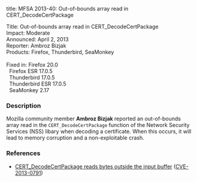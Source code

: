 title: MFSA 2013-40: Out-of-bounds array read in CERT_DecodeCertPackage

<p>
<span class="label">Title:</span>      Out-of-bounds array read in
CERT_DecodeCertPackage<br/>
<span class="label">Impact:</span>     Moderate<br/>
<span class="label">Announced:</span>  April 2, 2013<br/>
<span class="label">Reporter:</span>   Ambroz Bizjak<br/>
<span class="label">Products:</span>   Firefox, Thunderbird, SeaMonkey<br/>
<br/>
<span class="label">Fixed in:</span>   Firefox 20.0<br/>
<span class="label">&#160;</span>      Firefox ESR 17.0.5<br/>
<span class="label">&#160;</span>      Thunderbird 17.0.5<br/>
<span class="label">&#160;</span>      Thunderbird ESR 17.0.5<br/>
<span class="label">&#160;</span>      SeaMonkey 2.17<br/>
</p>


<h3>Description</h3>

<p>Mozilla community member <strong>Ambroz Bizjak</strong> reported an
out-of-bounds array read in the <code>CERT_DecodeCertPackage</code> function of
the Network Security Services (NSS) libary when decoding a certificate. When
this occurs, it will lead to memory corruption and a non-exploitable crash.
</p>


<h3>References</h3>

<ul>
  <li><a href="https://bugzilla.mozilla.org/show_bug.cgi?id=629816">
      CERT_DecodeCertPackage reads bytes outside the input buffer</a> (<a href="http://cve.mitre.org/cgi-bin/cvename.cgi?name=CVE-2013-0791" class="ex-ref">CVE-2013-0791</a>)</li>
</ul>



